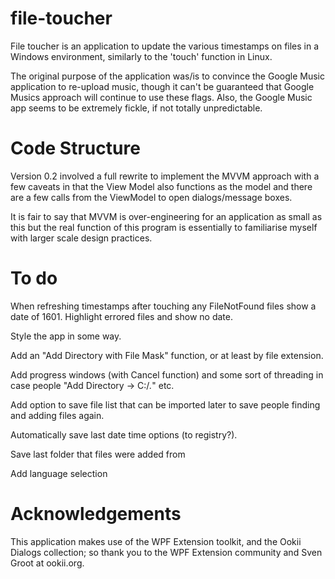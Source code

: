# file-toucher

File toucher is an application to update the various timestamps on files in a Windows environment, similarly to the 'touch' function in Linux.

The original purpose of the application was/is to convince the Google Music application to re-upload music, though it can't be guaranteed that Google Musics approach will continue to use these flags. Also, the Google Music app seems to be extremely fickle, if not totally unpredictable. 

# Code Structure

Version 0.2 involved a full rewrite to implement the MVVM approach with a few caveats in that the View Model also functions as the model and there are a few calls from the ViewModel to open dialogs/message boxes.

It is fair to say that MVVM is over-engineering for an application as small as this but the real function of this program is essentially to familiarise myself with larger scale design practices.

# To do

When refreshing timestamps after touching any FileNotFound files show a date of 1601. Highlight errored files and show no date.

Style the app in some way.

Add an "Add Directory with File Mask" function, or at least by file extension.

Add progress windows (with Cancel function) and some sort of threading in case people "Add Directory -> C:/*.*" etc.

Add option to save file list that can be imported later to save people finding and adding files again.

Automatically save last date time options (to registry?).

Save last folder that files were added from

Add language selection

# Acknowledgements

This application makes use of the WPF Extension toolkit, and the Ookii Dialogs collection; so thank you to the WPF Extension community and Sven Groot at ookii.org.